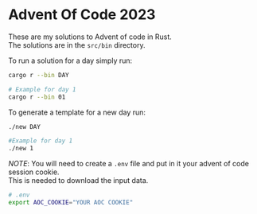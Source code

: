 # Advent Of Code 2023
These are my solutions to Advent of code in Rust.  
The solutions are in the `src/bin` directory.


To run a solution for a day simply run:
```bash
cargo r --bin DAY

# Example for day 1
cargo r --bin 01

```

To generate a template for a new day run:
```bash
./new DAY

#Example for day 1
./new 1
```
*NOTE*: You will need to create a `.env` file and put in it your advent of code session cookie.  
This is needed to download the input data.

```bash
# .env
export AOC_COOKIE="YOUR AOC COOKIE"
```
